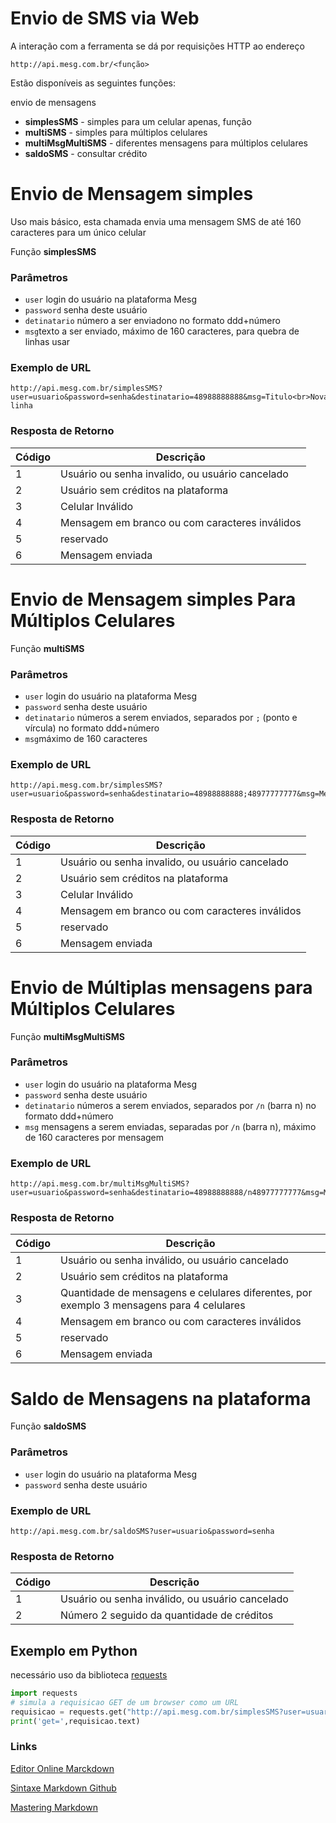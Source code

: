 # Envio de SMS via Web

A interação com a ferramenta se dá por requisições HTTP ao endereço

`http://api.mesg.com.br/<função>`

Estão disponíveis as seguintes funções:

envio de mensagens
- **simplesSMS** - simples para um celular apenas, função
- **multiSMS** - simples para múltiplos celulares
- **multiMsgMultiSMS** - diferentes mensagens para múltiplos celulares
- **saldoSMS** - consultar crédito

# Envio de Mensagem simples 

Uso mais básico, esta chamada envia uma mensagem SMS de até 160 caracteres para um único celular

Função  **simplesSMS**

### Parâmetros
- `user`  login do usuário na plataforma Mesg
- `password` senha deste usuário
- `detinatario` número a ser enviadono no formato ddd+número
- `msg`texto a ser enviado, máximo de 160 caracteres, para quebra de linhas usar <br>

### Exemplo de URL
``` 
http://api.mesg.com.br/simplesSMS?user=usuario&password=senha&destinatario=48988888888&msg=Titulo<br>Nova linha
```

### Resposta de Retorno

Código | Descrição
------ | -------------
1      | Usuário ou senha invalido, ou usuário cancelado
2      | Usuário sem créditos na plataforma
3      | Celular Inválido
4      | Mensagem em branco ou com caracteres inválidos
5      | reservado
6      | Mensagem enviada

# Envio de Mensagem simples Para Múltiplos Celulares

Função  **multiSMS**

### Parâmetros
- `user`  login do usuário na plataforma Mesg
- `password` senha deste usuário
- `detinatario` números a serem enviados, separados por `;` (ponto e vírcula) no formato ddd+número
- `msg`máximo de 160 caracteres

### Exemplo de URL
``` 
http://api.mesg.com.br/simplesSMS?user=usuario&password=senha&destinatario=48988888888;48977777777&msg=Mensagem
```

### Resposta de Retorno

Código | Descrição
------ | -------------
1      | Usuário ou senha invalido, ou usuário cancelado
2      | Usuário sem créditos na plataforma
3      | Celular Inválido
4      | Mensagem em branco ou com caracteres inválidos
5      | reservado
6      | Mensagem enviada	

# Envio de Múltiplas mensagens para Múltiplos Celulares

Função  **multiMsgMultiSMS**

### Parâmetros
- `user`  login do usuário na plataforma Mesg
- `password` senha deste usuário
- `detinatario` números a serem enviados, separados por `/n` (barra n) no formato ddd+número
- `msg` mensagens a serem enviadas, separadas por `/n` (barra n), máximo de 160 caracteres por mensagem

### Exemplo de URL
``` 
http://api.mesg.com.br/multiMsgMultiSMS?user=usuario&password=senha&destinatario=48988888888/n48977777777&msg=Mensagem1/nMensagem2
```
### Resposta de Retorno
Código | Descrição
------ | -------------
1      | Usuário ou senha inválido, ou usuário cancelado
2      | Usuário sem créditos na plataforma
3      | Quantidade de mensagens e celulares diferentes, por exemplo 3 mensagens para 4 celulares
4      | Mensagem em branco ou com caracteres inválidos
5      | reservado
6      | Mensagem enviada	


# Saldo de Mensagens na plataforma
Função  **saldoSMS**

### Parâmetros
- `user`  login do usuário na plataforma Mesg
- `password` senha deste usuário

### Exemplo de URL
``` 
http://api.mesg.com.br/saldoSMS?user=usuario&password=senha

```

### Resposta de Retorno
Código | Descrição
------ | -------------
1      | Usuário ou senha inválido, ou usuário cancelado
2      | Número 2 seguido da quantidade de créditos

## Exemplo em Python
necessário uso da biblioteca [requests](
https://requests.readthedocs.io/pt_BR/latest/user/quickstart.html)
```python
import requests
# simula a requisicao GET de um browser como um URL
requisicao = requests.get("http://api.mesg.com.br/simplesSMS?user=usuario&password=senha&destinatario=48988888888&msg=Mensagem simples SMS")
print('get=',requisicao.text)
```

### Links
[Editor Online Marckdown](https://jbt.github.io/markdown-editor)

[Sintaxe Markdown Github](https://enterprise.github.com/downloads/en/markdown-cheatsheet.pdf)

[Mastering Markdown](https://guides.github.com/features/mastering-markdown/)
